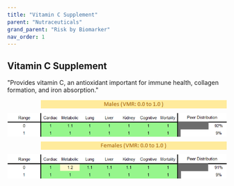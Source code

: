 ```yaml
---
title: "Vitamin C Supplement"
parent: "Nutraceuticals"
grand_parent: "Risk by Biomarker"
nav_order: 1
---
```



## Vitamin C Supplement


"Provides vitamin C, an antioxidant important for immune health, collagen formation, and iron absorption."

<div style="display: flex; flex-direction: column; gap: 10px;">

  <img src="/assets/images/vmrbiomarker_vitamin_c_supplement__male.png" alt="Vitamin C Supplement VMR Male" style="margin-left: 15%">
  <img src="/assets/images/rr_vitamin_c_supplement__male.png" alt="Vitamin C Supplement RR Male">

  <img src="/assets/images/vmrbiomarker_vitamin_c_supplement__female.png" alt="Vitamin C Supplement VMR Female" style="margin-left: 15%; ">
  <img src="/assets/images/rr_vitamin_c_supplement__female.png" alt="Vitamin C Supplement RR Female">

</div>



